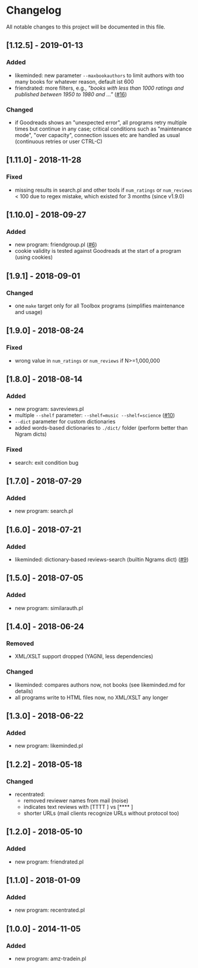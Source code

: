 # Changelog

All notable changes to this project will be documented in this file.


## [1.12.5] - 2019-01-13
### Added

- likeminded: new parameter `--maxbookauthors` to limit authors with too many 
  books for whatever reason, default ist 600
- friendrated: more filters, e.g., _"books with less than 1000 ratings 
  and published between 1950 to 1980 and ..."_ ([#16](https://github.com/andre-st/goodreads/issues/16))

### Changed

- if Goodreads shows an "unexpected error", all programs retry multiple times but continue in any case;
  critical conditions such as "maintenance mode", "over capacity", connection issues etc
  are handled as usual (continuous retries or user CTRL-C)
  

## [1.11.0] - 2018-11-28
### Fixed

- missing results in search.pl and other tools
  if `num_ratings` or `num_reviews` &lt; 100
  due to regex mistake, which existed for 3 months 
  (since v1.9.0)


## [1.10.0] - 2018-09-27
### Added

- new program: friendgroup.pl ([#6](https://github.com/andre-st/goodreads/issues/6))
- cookie validity is tested against Goodreads at the start of a program (using cookies)


## [1.9.1] - 2018-09-01
### Changed

- one `make` target only for all Toolbox programs (simplifies maintenance and usage)


## [1.9.0] - 2018-08-24
### Fixed

- wrong value in `num_ratings` or `num_reviews` if N>=1,000,000


## [1.8.0] - 2018-08-14
### Added

- new program: savreviews.pl
- multiple `--shelf` parameter: `--shelf=music --shelf=science` ([#10](https://github.com/andre-st/goodreads/issues/10))
- `--dict` parameter for custom dictionaries
- added words-based dictionaries to `./dict/` folder (perform better than Ngram dicts)

### Fixed

- search: exit condition bug


## [1.7.0] - 2018-07-29
### Added

- new program: search.pl

    
## [1.6.0] - 2018-07-21
### Added

- likeminded: dictionary-based reviews-search (builtin Ngrams dict) ([#9](https://github.com/andre-st/goodreads/issues/9))
    

## [1.5.0] - 2018-07-05
### Added

- new program: similarauth.pl


## [1.4.0] - 2018-06-24
### Removed

- XML/XSLT support dropped (YAGNI, less dependencies)


### Changed

- likeminded: compares authors now, not books (see likeminded.md for details)
- all programs write to HTML files now, no XML/XSLT any longer


## [1.3.0] - 2018-06-22
### Added

- new program: likeminded.pl

    
## [1.2.2] - 2018-05-18
### Changed

- recentrated:
	- removed reviewer names from mail (noise)
	- indicates text reviews with [TTTT ] vs [**** ]
	- shorter URLs (mail clients recognize URLs without protocol too)


## [1.2.0] - 2018-05-10
### Added

- new program: friendrated.pl


## [1.1.0] - 2018-01-09
### Added

- new program: recentrated.pl


## [1.0.0] - 2014-11-05
### Added

- new program: amz-tradein.pl


